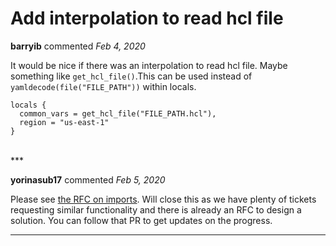 # Add interpolation to read hcl file

**barryib** commented *Feb 4, 2020*

It would be nice if there was an interpolation to read hcl file. Maybe something like `get_hcl_file()`.This can be used instead of `yamldecode(file("FILE_PATH"))` within locals.

```hcl
locals {
  common_vars = get_hcl_file("FILE_PATH.hcl"),
  region = "us-east-1"
}
```
<br />
***


**yorinasub17** commented *Feb 5, 2020*

Please see [the RFC on imports](https://github.com/gruntwork-io/terragrunt/pull/1025). Will close this as we have plenty of tickets requesting similar functionality and there is already an RFC to design a solution. You can follow that PR to get updates on the progress.
***

